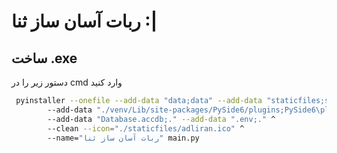 
# ربات آسان ساز ثنا :|


## ساخت .exe

دستور زیر را در cmd وارد کنید

```bash
 pyinstaller --onefile --add-data "data;data" --add-data "staticfiles;staticfiles" ^
        --add-data "./venv/Lib/site-packages/PySide6/plugins;PySide6\plugins" ^
        --add-data "Database.accdb;." --add-data ".env;." ^
        --clean --icon="./staticfiles/adliran.ico" ^
        --name="ربات آسان ساز ثنا" main.py
    